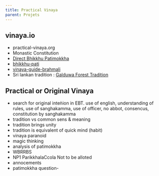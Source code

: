 ```yaml
---
title: Practical Vinaya
parent: Projets
---
```


## vinaya.io
  - practical-vinaya.org
  - Monastic Constitution
  - [Direct Bhikkhu Patimokkha](https://docs.google.com/document/d/1i97q5mrYU0PaO6t0WNWwRRYgit_uYrT3B3YZdsPnbSw/edit)
  - [bhikkhu-pati](https://www.dhammatalks.org/vinaya/bhikkhu-pati.html#intro)
  - [vinaya-guide-brahmali](https://suttacentral.net/vinaya-guide-brahmali?lang=en#item4)
  - Sri lankan tradition : [Galduwa Forest Tradition](https://en.wikipedia.org/wiki/Sri_Kalyani_Yogasrama_Samstha)

## Practical or Original Vinaya

- search for original inteǹion in EBT. use of english, understanding of rules, use of sanghakamma, use of officer, no abbot, consencus, constitution by sanghakamma
- tradition vs common sens & meaning
- tradition brings unity
- tradition is equivalent of quick mind (habit)
- vinaya paranoid
- magic thinking
- analysis of patimokkha
- WBRRBS
- NP1 ParikkhalaCcola Not to be alloted
- annocements
- patimokkha question- 
